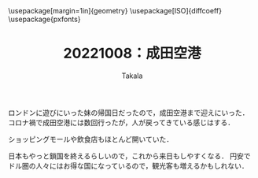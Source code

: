 ﻿---
title: 20221008：成田空港
yesterday: 20221007
tomorrow: 20221009
days: 16
author: Takala
header-includes:
  - \usepackage[margin=1in]{geometry}
  - \usepackage[ISO]{diffcoeff}
  - \usepackage{pxfonts}
---


ロンドンに遊びにいった妹の帰国日だったので，成田空港まで迎えにいった．
コロナ禍で成田空港には数回行ったが，人が戻ってきている感じはする．

ショッピングモールや飲食店もほとんど開いていた．

日本もやっと鎖国を終えるらしいので，これから来日もしやすくなる．
円安でドル圏の人々にはお得な国になっているので，観光客も増えるかもしれない．

